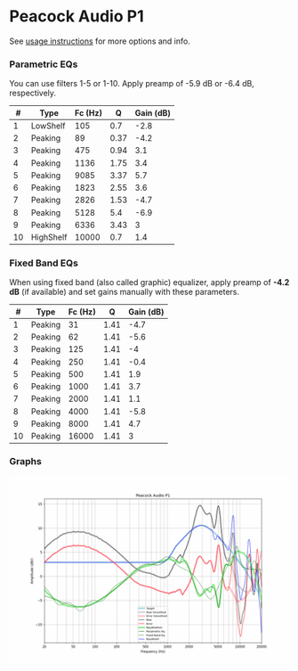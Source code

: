 # Peacock Audio P1
See [usage instructions](https://github.com/jaakkopasanen/AutoEq#usage) for more options and info.

### Parametric EQs
You can use filters 1-5 or 1-10. Apply preamp of -5.9 dB or -6.4 dB, respectively.

|   # | Type      |   Fc (Hz) |    Q |   Gain (dB) |
|-----|-----------|-----------|------|-------------|
|   1 | LowShelf  |       105 | 0.7  |        -2.8 |
|   2 | Peaking   |        89 | 0.37 |        -4.2 |
|   3 | Peaking   |       475 | 0.94 |         3.1 |
|   4 | Peaking   |      1136 | 1.75 |         3.4 |
|   5 | Peaking   |      9085 | 3.37 |         5.7 |
|   6 | Peaking   |      1823 | 2.55 |         3.6 |
|   7 | Peaking   |      2826 | 1.53 |        -4.7 |
|   8 | Peaking   |      5128 | 5.4  |        -6.9 |
|   9 | Peaking   |      6336 | 3.43 |         3   |
|  10 | HighShelf |     10000 | 0.7  |         1.4 |

### Fixed Band EQs
When using fixed band (also called graphic) equalizer, apply preamp of **-4.2 dB** (if available) and set gains manually with these parameters.

|   # | Type    |   Fc (Hz) |    Q |   Gain (dB) |
|-----|---------|-----------|------|-------------|
|   1 | Peaking |        31 | 1.41 |        -4.7 |
|   2 | Peaking |        62 | 1.41 |        -5.6 |
|   3 | Peaking |       125 | 1.41 |        -4   |
|   4 | Peaking |       250 | 1.41 |        -0.4 |
|   5 | Peaking |       500 | 1.41 |         1.9 |
|   6 | Peaking |      1000 | 1.41 |         3.7 |
|   7 | Peaking |      2000 | 1.41 |         1.1 |
|   8 | Peaking |      4000 | 1.41 |        -5.8 |
|   9 | Peaking |      8000 | 1.41 |         4.7 |
|  10 | Peaking |     16000 | 1.41 |         3   |

### Graphs
![](./Peacock%20Audio%20P1.png)
